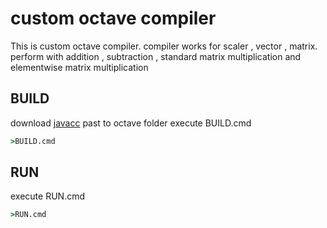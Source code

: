 # custom octave  compiler

This is custom octave compiler. compiler works for scaler , vector , matrix.  perform with
addition ,  subtraction , standard matrix multiplication and elementwise matrix multiplication 

## BUILD
download [javacc](https://codeload.github.com/javacc/javacc/zip/7.0.5)
past to octave folder
execute BUILD.cmd

```cmd
>BUILD.cmd
```

## RUN
execute RUN.cmd
```cmd
>RUN.cmd
